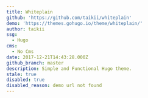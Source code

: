 ```yaml
---
title: Whiteplain
github: 'https://github.com/taikii/whiteplain'
demo: 'https://themes.gohugo.io/theme/whiteplain/'
author: taikii
ssg:
  - Hugo
cms:
  - No Cms
date: 2017-12-21T14:43:28.000Z
github_branch: master
description: Simple and Functional Hugo theme.
stale: true
disabled: true
disabled_reason: demo url not found
---
```

